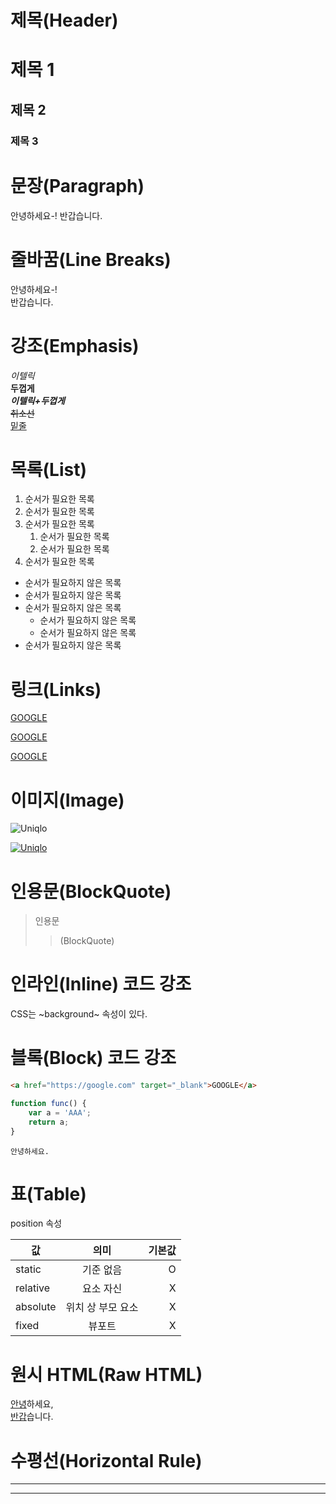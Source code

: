 # 제목(Header)
<!-- <h1>~<h6>태그 -->
# 제목 1
## 제목 2
### 제목 3

 # 문장(Paragraph)

 안녕하세요-!
 반갑습니다.

 # 줄바꿈(Line Breaks)
<!-- <br> or 공백(2개) -->
 안녕하세요-!  
 반갑습니다.

 # 강조(Emphasis)

 _이텔릭_  
 **두껍게**  
 **_이텔릭+두껍게_**  
 ~~취소선~~  
 <u>밑줄</u>

 # 목록(List)
<!-- <ol>태그 -->
 1. 순서가 필요한 목록
 1. 순서가 필요한 목록
 1. 순서가 필요한 목록
    1. 순서가 필요한 목록
    1. 순서가 필요한 목록
 1. 순서가 필요한 목록

<!-- <ul>태그 -->
- 순서가 필요하지 않은 목록
- 순서가 필요하지 않은 목록
- 순서가 필요하지 않은 목록
    - 순서가 필요하지 않은 목록
    - 순서가 필요하지 않은 목록
- 순서가 필요하지 않은 목록

# 링크(Links)
<!-- []() -->
<a href="https://google.com">GOOGLE</a>

[GOOGLE](https://google.com)

[GOOGLE](https://google.com "Google로 이동")

# 이미지(Image)
<!-- ![]() -->
![Uniqlo](https://simage-kr.uniqlo.com/nq/img/logo_2021.svg)
<!-- 그림 클릭 시 링크 이동 -->
[![Uniqlo](https://simage-kr.uniqlo.com/nq/img/logo_2021.svg)](https://google.com)

# 인용문(BlockQuote)

> 인용문  
>> (BlockQuote)

# 인라인(Inline) 코드 강조
<!-- 백틱.. -->
CSS는 ~background~ 속성이 있다.

# 블록(Block) 코드 강조
<!-- 해당 언어의 구문 -->
~~~html
<a href="https://google.com" target="_blank">GOOGLE</a>
~~~

~~~javascript
function func() {
    var a = 'AAA';
    return a;
}
~~~

~~~plaintext
안녕하세요.
~~~

# 표(Table)

position 속성

값 | 의미 | 기본값
--|:--:|--:|
static | 기준 없음 | O
relative | 요소 자신 | X
absolute | 위치 상 부모 요소 | X
fixed | 뷰포트 | X

# 원시 HTML(Raw HTML)

<span style="text-decoration: underline;">안녕</span>하세요,<br>
<u>반갑</u>습니다.

# 수평선(Horizontal Rule)

---

***